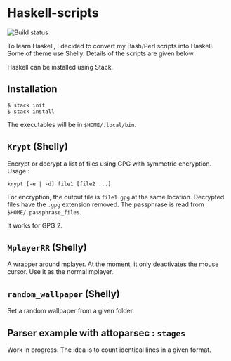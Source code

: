 Haskell-scripts
===============

![Build status](https://travis-ci.org/alexDarcy/shelly-examples.svg)

To learn Haskell, I decided to convert my Bash/Perl scripts into Haskell. Some
of theme use Shelly. Details of the scripts are given below.

Haskell can be installed using Stack.

## Installation

    $ stack init
    $ stack install

The executables will be in `$HOME/.local/bin`.

## `Krypt` (Shelly)

Encrypt or decrypt a list of files using GPG with symmetric encryption. Usage :

    krypt [-e | -d] file1 [file2 ...]

For encryption, the output file is `file1.gpg` at the same location. Decrypted
files have the `.gpg` extension removed.
The passphrase is read from `$HOME/.passphrase_files`. 

It works for GPG 2.

## `MplayerRR` (Shelly)
A wrapper around mplayer. At the moment, it only deactivates the mouse cursor.
Use it as the normal mplayer.

## `random_wallpaper` (Shelly)
Set a random wallpaper from a given folder.

## Parser example with attoparsec : `stages`
Work in progress. The idea is to count identical lines in a given format.
